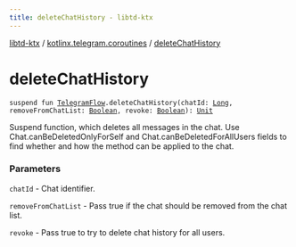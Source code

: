 ```yaml
---
title: deleteChatHistory - libtd-ktx
---
```


[libtd-ktx](../index.html) / [kotlinx.telegram.coroutines](index.html) / [deleteChatHistory](./delete-chat-history.html)

# deleteChatHistory

`suspend fun `[`TelegramFlow`](../kotlinx.telegram.core/-telegram-flow/index.html)`.deleteChatHistory(chatId: `[`Long`](https://kotlinlang.org/api/latest/jvm/stdlib/kotlin/-long/index.html)`, removeFromChatList: `[`Boolean`](https://kotlinlang.org/api/latest/jvm/stdlib/kotlin/-boolean/index.html)`, revoke: `[`Boolean`](https://kotlinlang.org/api/latest/jvm/stdlib/kotlin/-boolean/index.html)`): `[`Unit`](https://kotlinlang.org/api/latest/jvm/stdlib/kotlin/-unit/index.html)

Suspend function, which deletes all messages in the chat. Use Chat.canBeDeletedOnlyForSelf and
Chat.canBeDeletedForAllUsers fields to find whether and how the method can be applied to the chat.

### Parameters

`chatId` - Chat identifier.

`removeFromChatList` - Pass true if the chat should be removed from the chat list.

`revoke` - Pass true to try to delete chat history for all users.